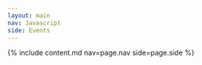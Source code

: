 ```yaml
---
layout: main
nav: Javascript
side: Events
---
```

{% include content.md nav=page.nav side=page.side %}